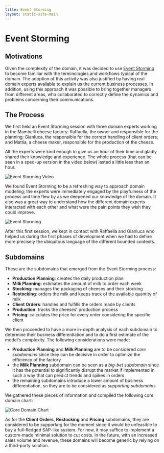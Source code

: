 ```yaml
---
title: Event Storming
layout: static-site-main
---
```


# Event Storming

## Motivations

Given the complexity of the domain, it was decided to use [Event Storming](https://www.eventstorming.com)
to become familiar with the terminologies and workflows typical of the domain.
The adoption of this activity was also justified by having real domain experts available to explain us the
current business processes.
In addition, using this approach it was possible to bring together managers from different areas,
who collaborated to correctly define the dynamics and problems concerning their communications.

## The Process

We first held an Event Storming session with three domain experts working in the Mambelli cheese factory:
Raffaella, the owner and responsible for the planning; Gianluca, the responsible for the correct
handling of client orders; and Mattia, a cheese maker, responsible for the production of the cheese.

All the experts were kind enough to give us an hour of their time and gladly shared their knowledge and
experience. The whole process (that can be seen in a sped-up version in the video below) lasted a little
less than an hour.

![Event Storming Video](images/eventStormingVideo.gif)

We found Event Storming to be a refreshing way to approach domain modeling;
the experts were immediately engaged by the playfulness of the process and time flew by as we deepened
our knowledge of the domain. It also was a great way to understand how the different
domain experts interacted with each other and what were the pain points they wish they could improve.

<img id="event-storming" alt="Event Storming" src="#"/>

After this first session, we kept in contact with Raffaella and Gianluca who helped us during the first
phases of development when we had to define more precisely the ubiquitous language of the different
bounded contexts.

## Subdomains

These are the subdomains that emerged from the Event Storming process:

- **Production Planning**: creates the daily production plan
- **Milk Planning**: estimates the amount of milk to order each week
- **Stocking**: manages the packaging of cheeses and their stocking
- **Restocking**: orders the milk and keeps track of the available quantity of milk
- **Client Orders**: handles and fulfills the orders made by clients
- **Production**: tracks the cheeses' production process
- **Pricing**: calculates the price for every order considering the specific client

We then proceeded to have a more in-depth analysis of each subdomain to determine their business
differentiation and to do a first estimate of the model's complexity.
The following considerations were made:

- **Production Planning** and **Milk Planning** are to be considered *core subdomains*
  since they can be decisive in order to optimize the efficiency of the factory
- the **Milk Planning** subdomain can be seen as a *big-bet subdomain* since it has the potential
  to significantly disrupt the market if implemented in such a way that can predict trends and
  spikes in orders
- the remaining subdomains introduce a lower amount of business differentiation, so they are to be
  considered as *supporting subdomains*

We gathered these pieces of information and compiled the following core domain chart:

<img id="core-domain-chart" alt="Core Domain Chart" src="#"/>

As for the **Client Orders**, **Restocking** and **Pricing** subdomains, they are considered to be *supporting*
for the moment since it would be unfeasible to buy a full-fledged SAP-like system.
For now, it may suffice to implement a custom-made minimal solution to cut costs.
In the future, with an increased sales volume and revenue, these domains will become generic by
relying on a third-party solution.
